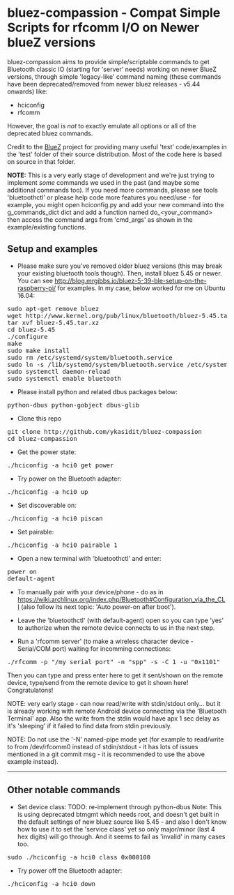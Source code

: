 bluez-compassion - Compat Simple Scripts for rfcomm I/O on Newer blueZ versions
===============================================================================

bluez-compassion aims to provide simple/scriptable commands to get Bluetooth classic IO (starting for 'server' needs) working on newer BlueZ versions, through simple 'legacy-like' command naming (these commands have been deprecated/removed from newer bluez releases - v5.44 onwards) like:
  - hciconfig
  - rfcomm

However, the goal is *not* to exactly emulate all options or all of the deprecated bluez commands.

Credit to the [BlueZ](http://www.bluez.org) project for providing many useful 'test' code/examples in the 'test' folder of their source distribution. Most of the code here is based on source in that folder.

**NOTE:** This is a very early stage of development and we're just trying to implement *some* commands we used in the past (and maybe some additional commands too). If you need more commands, please see tools 'bluetoothctl' or please help code more features you need/use - for example, you might open hciconfig.py and add your new command into the g_commands_dict dict and add a function named do_<your_command> then access the command args from 'cmd_args' as shown in the example/existing functions.


Setup and examples
------------------

- Please make sure you've removed older bluez versions (this may break your existing bluetooth tools though). Then, install bluez 5.45 or newer. You can see http://blog.mrgibbs.io/bluez-5-39-ble-setup-on-the-raspberry-pi/ for examples. In my case, below worked for me on Ubuntu 16.04:
<pre>
sudo apt-get remove bluez
wget http://www.kernel.org/pub/linux/bluetooth/bluez-5.45.tar.xz
tar xvf bluez-5.45.tar.xz 
cd bluez-5.45
./configure
make
sudo make install
sudo rm /etc/systemd/system/bluetooth.service
sudo ln -s /lib/systemd/system/bluetooth.service /etc/systemd/system/bluetooth.service
sudo systemctl daemon-reload
sudo systemctl enable bluetooth
</pre>

- Please install python and related dbus packages below:
<pre>
python-dbus python-gobject dbus-glib
</pre>

- Clone this repo
<pre>
git clone http://github.com/ykasidit/bluez-compassion
cd bluez-compassion
</pre>

- Get the power state:
<pre>./hciconfig -a hci0 get_power</pre>

- Try power on the Bluetooth adapter:
<pre>./hciconfig -a hci0 up</pre>

- Set discoverable on:
<pre>./hciconfig -a hci0 piscan</pre>

- Set pairable:
<pre>./hciconfig -a hci0 pairable 1</pre>

- Open a new terminal with 'bluetoothctl' and enter:
<pre>
power on
default-agent
</pre>
  - To manually pair with your device/phone - do as in https://wiki.archlinux.org/index.php/Bluetooth#Configuration_via_the_CLI (also follow its next topic: 'Auto power-on after boot').
  - Leave the 'bluetoothctl' (with default-agent) open so you can type 'yes' to authorize when the remote device connects to us in the next step.

- Run a 'rfcomm server' (to make a wireless character device - Serial/COM port) waiting for incomming connections:
<pre>./rfcomm -p "/my_serial_port" -n "spp" -s -C 1 -u "0x1101"</pre>

Then you can type and press enter here to get it sent/shown on the remote device, type/send from the remote device to get it shown here! Congratulatons!

NOTE: very early stage - can now read/write with stdin/stdout only... but it is already working with remote Android device connecting via the 'Bluetooth Terminal' app. Also the write from the stdin would have apx 1 sec delay as it's 'sleeping' if it failed to find data from stdin previously.

NOTE: Do not use the '-N' named-pipe mode yet (for example to read/write to from /dev/rfcomm0 instead of stdin/stdout - it has lots of issues mentioned in a git commit msg - it is recommended to use the above example instead).

---

Other notable commands
----------------------

- Set device class:
TODO: re-implement through python-dbus
Note: This is using deprecated btmgmt which needs root, and doesn't get built in the default settings of new bluez source like 5.45 - and also I don't know how to use it to set the 'service class' yet so only major/minor (last 4 hex digits) will go through. And it seems to fail as 'invalid' in many cases too.
<pre>sudo ./hciconfig -a hci0 class 0x000100</pre>

- Try power off the Bluetooth adapter:
<pre>./hciconfig -a hci0 down</pre>
